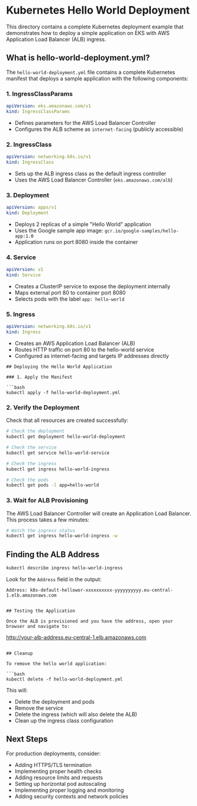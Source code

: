 # Kubernetes Hello World Deployment

This directory contains a complete Kubernetes deployment example that demonstrates how to deploy a simple application on EKS with AWS Application Load Balancer (ALB) ingress.

## What is hello-world-deployment.yml?

The `hello-world-deployment.yml` file contains a complete Kubernetes manifest that deploys a sample application with the following components:

### 1. IngressClassParams
```yaml
apiVersion: eks.amazonaws.com/v1
kind: IngressClassParams
```
- Defines parameters for the AWS Load Balancer Controller
- Configures the ALB scheme as `internet-facing` (publicly accessible)

### 2. IngressClass
```yaml
apiVersion: networking.k8s.io/v1
kind: IngressClass
```
- Sets up the ALB ingress class as the default ingress controller
- Uses the AWS Load Balancer Controller (`eks.amazonaws.com/alb`)

### 3. Deployment
```yaml
apiVersion: apps/v1
kind: Deployment
```
- Deploys 2 replicas of a simple "Hello World" application
- Uses the Google sample app image: `gcr.io/google-samples/hello-app:1.0`
- Application runs on port 8080 inside the container

### 4. Service
```yaml
apiVersion: v1
kind: Service
```
- Creates a ClusterIP service to expose the deployment internally
- Maps external port 80 to container port 8080
- Selects pods with the label `app: hello-world`

### 5. Ingress
```yaml
apiVersion: networking.k8s.io/v1
kind: Ingress
```
- Creates an AWS Application Load Balancer (ALB)
- Routes HTTP traffic on port 80 to the hello-world service
- Configured as internet-facing and targets IP addresses directly
```
## Deploying the Hello World Application

### 1. Apply the Manifest

```bash
kubectl apply -f hello-world-deployment.yml
```

### 2. Verify the Deployment

Check that all resources are created successfully:

```bash
# Check the deployment
kubectl get deployment hello-world-deployment

# Check the service
kubectl get service hello-world-service

# Check the ingress
kubectl get ingress hello-world-ingress

# Check the pods
kubectl get pods -l app=hello-world
```

### 3. Wait for ALB Provisioning

The AWS Load Balancer Controller will create an Application Load Balancer. This process takes a few minutes:

```bash
# Watch the ingress status
kubectl get ingress hello-world-ingress -w
```

## Finding the ALB Address

```bash
kubectl describe ingress hello-world-ingress
```

Look for the `Address` field in the output:
```
Address: k8s-default-hellowor-xxxxxxxxxx-yyyyyyyyyy.eu-central-1.elb.amazonaws.com
```
```

## Testing the Application

Once the ALB is provisioned and you have the address, open your browser and navigate to:
```
http://your-alb-address.eu-central-1.elb.amazonaws.com
```

## Cleanup

To remove the hello world application:

```bash
kubectl delete -f hello-world-deployment.yml
```

This will:
- Delete the deployment and pods
- Remove the service
- Delete the ingress (which will also delete the ALB)
- Clean up the ingress class configuration

## Next Steps

For production deployments, consider:
- Adding HTTPS/TLS termination
- Implementing proper health checks
- Adding resource limits and requests
- Setting up horizontal pod autoscaling
- Implementing proper logging and monitoring
- Adding security contexts and network policies
